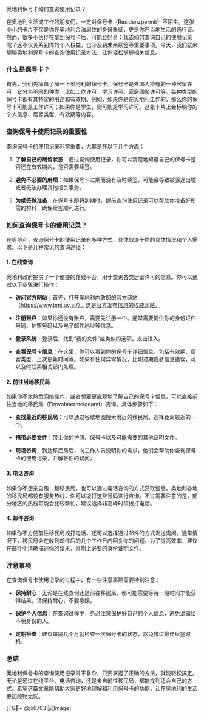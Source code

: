 奥地利保号卡如何查询使用记录？

在奥地利生活或工作的朋友们，一定对保号卡（Residenzpermit）不陌生。这张小小的卡片不仅是你在奥地利合法居住的身份象征，更是你在当地生活的通行证。然而，很多小伙伴在拿到保号卡后，可能会好奇：我该如何查询自己的使用记录呢？这不仅关系到你的个人权益，也涉及到未来续签等重要事项。今天，我们就来聊聊奥地利保号卡的查询使用记录方法，让你轻松掌握相关信息。

### 什么是保号卡？

首先，我们先简单了解一下奥地利的保号卡。保号卡是外国人持有的一种居留许可，它分为不同的种类，比如工作许可、学习许可、家庭团聚许可等。每种类型的保号卡都有其特定的用途和有效期。例如，如果你是在奥地利工作的，那么你的保号卡可能是工作许可；如果你是学生，则可能是学习许可。这张卡片上会标明你的个人信息、居留类型、有效期等内容。

### 查询保号卡使用记录的重要性

查询保号卡的使用记录非常重要，尤其是在以下几个方面：

1. **了解自己的居留状态**：通过查询使用记录，你可以清楚地知道自己的保号卡是否还在有效期内，是否需要续签。
   
2. **避免不必要的麻烦**：如果保号卡过期而没有及时续签，可能会导致被驱逐出境或者无法办理其他相关事务。

3. **为续签做准备**：在保号卡即将到期时，提前查询使用记录可以帮助你准备好所需的材料，确保续签顺利进行。

### 如何查询保号卡的使用记录？

在奥地利，查询保号卡的使用记录有多种方式，具体取决于你的具体情况和个人需求。以下是几种常见的查询途径：

#### 1. 在线查询

奥地利政府提供了一个便捷的在线平台，用于查询各类居留许可的信息。你可以通过以下步骤进行操作：

- **访问官方网站**：首先，打开奥地利内政部的官方网站（https://www.bmi.gv.at/）。这是官方发布信息的权威网站。
  
- **注册账户**：如果你还没有账户，需要先注册一个。通常需要提供你的身份证件号码、护照号码以及电子邮件地址等信息。

- **登录系统**：登录后，找到“我的文件”或类似的选项，点击进入。

- **查看保号卡信息**：在这里，你可以看到你的保号卡详细信息，包括有效期、居留类型、上次更新时间等。如果有任何异常情况，比如过期或者信息错误，可以及时联系相关部门处理。

#### 2. 前往当地移民局

如果你不太熟悉网络操作，或者想要更直观地了解自己的保号卡信息，可以直接前往当地的移民局（Einwohnermeldeamt）咨询。具体步骤如下：

- **查找最近的移民局**：可以通过谷歌地图搜索附近的移民局，选择距离较近的一个。

- **携带必要文件**：带上你的护照、保号卡以及可能需要的其他证明文件。

- **现场咨询**：到达移民局后，向工作人员说明你的需求，他们会帮助你查询保号卡的使用记录，并解答你的疑问。

#### 3. 电话咨询

如果你不想亲自跑一趟移民局，也可以通过电话咨询的方式获取信息。奥地利各地的移民局都设有服务热线，你可以拨打这些号码进行咨询。不过需要注意的是，部分地区的热线可能会比较繁忙，建议选择非高峰时段拨打电话。

#### 4. 邮件咨询

如果你不方便前往移民局或打电话，还可以选择通过邮件的方式发送询问。通常情况下，移民局会在收到邮件后的几个工作日内回复你的问题。为了提高效率，建议在邮件中清晰描述你的请求，并附上必要的身份证明文件。

### 注意事项

在查询保号卡使用记录的过程中，有一些注意事项需要特别注意：

- **保持耐心**：无论是在线查询还是前往移民局，都可能需要等待一段时间才能获得结果。请保持耐心，不要急躁。

- **保护个人信息**：在查询过程中，务必注意保护好自己的个人信息，避免泄露给不明身份的人。

- **定期检查**：建议每隔几个月就检查一次保号卡的状态，以免错过最佳续签时机。

### 总结

奥地利保号卡的查询使用记录并不复杂，只要掌握了正确的方法，就能轻松搞定。无论是通过在线平台、电话咨询，还是亲自前往移民局，都能找到适合自己的方式。希望这篇文章能帮助大家更好地理解和利用保号卡的功能，让在奥地利的生活更加顺畅无忧。

[TG💪+ @jx0703 ![Image](https://github.com/user-attachments/assets/dbca1d08-cadb-493c-b0ec-ad6f7a83f270)]